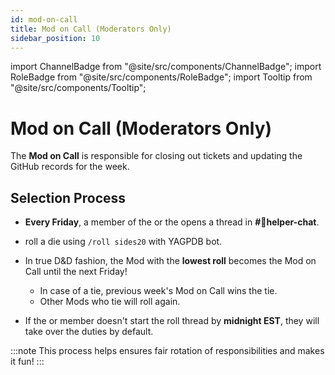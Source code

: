 ```yaml
---
id: mod-on-call
title: Mod on Call (Moderators Only)
sidebar_position: 10
---
```

import ChannelBadge from "@site/src/components/ChannelBadge";
import RoleBadge from "@site/src/components/RoleBadge";
import Tooltip from "@site/src/components/Tooltip";


# Mod on Call (Moderators Only)

The **Mod on Call** is responsible for closing out tickets and updating the GitHub records for the week.

## Selection Process

- **Every Friday**, a member of the <RoleBadge role="Server Committee" badgeIcon="server_committee_role_icon.webp" color="#db1cb8" /> or the <RoleBadge role="Head Moderator 🔰" badgeIcon="" color="#db1cb8" /> opens a thread in **#📗helper-chat**.
- <RoleBadge role="Moderator" badgeIcon="moderator_role_icon.png" color="#e68027" /> roll a die using `/roll sides20` with YAGPDB bot.
- In true D&D fashion, the Mod with the **lowest roll** becomes the Mod on Call until the next Friday!
  - In case of a tie, previous week's Mod on Call wins the tie.
  - Other Mods who tie will roll again.

- If the <RoleBadge role="Head Moderator 🔰" badgeIcon="" color="#db1cb8" /> or <RoleBadge role="Server Committee" badgeIcon="server_committee_role_icon.webp" color="#db1cb8" /> member doesn't start the roll thread by **midnight EST**, they will take over the duties by default.

:::note
This process helps ensures fair rotation of responsibilities and makes it fun!
:::
